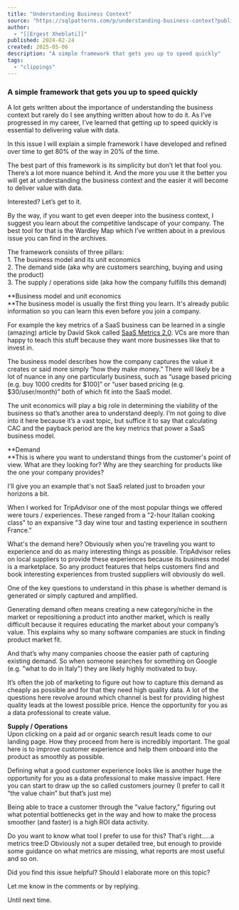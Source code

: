 ```yaml
---
title: "Understanding Business Context"
source: "https://sqlpatterns.com/p/understanding-business-context?publication_id=20473&post_id=162501344&isFreemail=true&r=7br8e&triedRedirect=true"
author:
  - "[[Ergest Xheblati]]"
published: 2024-02-24
created: 2025-05-06
description: "A simple framework that gets you up to speed quickly"
tags:
  - "clippings"
---
```

### A simple framework that gets you up to speed quickly

A lot gets written about the importance of understanding the business context but rarely do I see anything written about how to do it. As I’ve progressed in my career, I’ve learned that getting up to speed quickly is essential to delivering value with data.

In this issue I will explain a simple framework I have developed and refined over time to get 80% of the way in 20% of the time.

The best part of this framework is its simplicity but don’t let that fool you. There’s a lot more nuance behind it. And the more you use it the better you will get at understanding the business context and the easier it will become to deliver value with data.

Interested? Let’s get to it.

By the way, if you want to get even deeper into the business context, I suggest you learn about the competitive landscape of your company. The best tool for that is the Wardley Map which I’ve written about in a previous issue you can find in the archives.

The framework consists of three pillars:  
1\. The business model and its unit economics  
2\. The demand side (aka why are customers searching, buying and using the product)  
3\. The supply / operations side (aka how the company fulfills this demand)  
  
**Business model and unit economics  
**The business model is usually the first thing you learn. It's already public information so you can learn this even before you join a company.

For example the key metrics of a SaaS business can be learned in a single (amazing) article by David Skok called [SaaS Metrics 2.0](https://www.forentrepreneurs.com/saas-metrics-2/). VCs are more than happy to teach this stuff because they want more businesses like that to invest in.

The business model describes how the company captures the value it creates or said more simply “how they make money.” There will likely be a lot of nuance in any one particularly business, such as “usage based pricing (e.g. buy 1000 credits for $100\]” or “user based pricing (e.g. $30/user/month)” both of which fit into the SaaS model.

The unit economics will play a big role in determining the viability of the business so that’s another area to understand deeply. I’m not going to dive into it here because it’s a vast topic, but suffice it to say that calculating CAC and the payback period are the key metrics that power a SaaS business model.  
  
**Demand  
**This is where you want to understand things from the customer's point of view. What are they looking for? Why are they searching for products like the one your company provides?

I'll give you an example that's not SaaS related just to broaden your horizons a bit.  
  
When I worked for TripAdvisor one of the most popular things we offered were tours / experiences. These ranged from a "2-hour Italian cooking class" to an expansive "3 day wine tour and tasting experience in southern France."  
  
What's the demand here? Obviously when you're traveling you want to experience and do as many interesting things as possible. TripAdvisor relies on local suppliers to provide these experiences because its business model is a marketplace. So any product features that helps customers find and book interesting experiences from trusted suppliers will obviously do well.  
  
One of the key questions to understand in this phase is whether demand is generated or simply captured and amplified.

Generating demand often means creating a new category/niche in the market or repositioning a product into another market, which is really difficult because it requires educating the market about your company’s value. This explains why so many software companies are stuck in finding product market fit.

And that’s why many companies choose the easier path of capturing existing demand. So when someone searches for something on Google (e.g. "what to do in Italy") they are likely highly motivated to buy.

It’s often the job of marketing to figure out how to capture this demand as cheaply as possible and for that they need high quality data. A lot of the questions here revolve around which channel is best for providing highest quality leads at the lowest possible price. Hence the opportunity for you as a data professional to create value.  
  
**Supply / Operations**  
Upon clicking on a paid ad or organic search result leads come to our landing page. How they proceed from here is incredibly important. The goal here is to improve customer experience and help them onboard into the product as smoothly as possible.

Defining what a good customer experience looks like is another huge the opportunity for you as a data professional to make massive impact. Here you can start to draw up the so called customers journey (I prefer to call it “the value chain” but that’s just me)  
  
Being able to trace a customer through the "value factory," figuring out what potential bottlenecks get in the way and how to make the process smoother (and faster) is a high ROI data activity.  
  
Do you want to know what tool I prefer to use for this? That's right.....a metrics tree:D Obviously not a super detailed tree, but enough to provide some guidance on what metrics are missing, what reports are most useful and so on.

Did you find this issue helpful? Should I elaborate more on this topic?

Let me know in the comments or by replying.

Until next time.